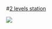 #[2 levels station](https://librehub.github.io/strobe-microscope-2level-version/)

![](../../images/2-levels001.png)

